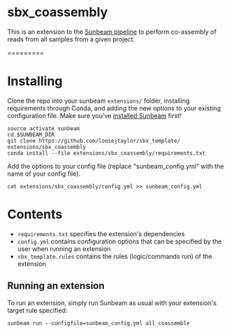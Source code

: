 # sbx_coassembly
This is an extension to the [Sunbeam pipeline](https://github.com/sunbeam-labs/sunbeam) to perform co-assembly of reads from all samples from a given project.

=========

# Installing

Clone the repo into your sunbeam `extensions/` folder, installing requirements through Conda, and adding the new options to your existing configuration file. Make sure you've [installed Sunbeam](https://sunbeam.readthedocs.io/en/latest/quickstart.html) first!

    source activate sunbeam
    cd $SUNBEAM_DIR
    git clone https://github.com/louiejtaylor/sbx_template/ extensions/sbx_coassembly
    conda install --file extensions/sbx_coassembly/requirements.txt

Add the options to your config file (replace "sunbeam_config.yml" with the name of your config file).

    cat extensions/sbx_coassembly/config.yml >> sunbeam_config.yml

# Contents

 - `requirements.txt` specifies the extension's dependencies
 - `config.yml` contains configuration options that can be specified by the user when running an extension
 - `sbx_template.rules` contains the rules (logic/commands run) of the extension
 
## Running an extension

To run an extension, simply run Sunbeam as usual with your extension's target rule specified:

    sunbeam run --configfile=sunbeam_config.yml all_coassemble
    

